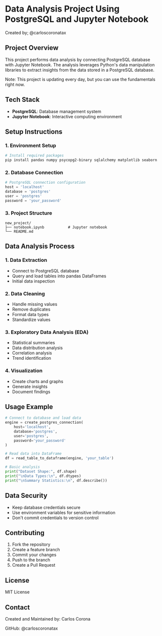 # Data Analysis Project Using PostgreSQL and Jupyter Notebook


Created by; @carloscoronatax

## Project Overview
This project performs data analysis by connecting PostgreSQL database with Jupyter Notebook. The analysis leverages Python's data manipulation libraries to extract insights from the data stored in a PostgreSQL database.

Note: This project is updating every day, but you can use the fundamentals right now.

## Tech Stack
- **PostgreSQL**: Database management system
- **Jupyter Notebook**: Interactive computing environment


## Setup Instructions

### 1. Environment Setup
```bash
# Install required packages
pip install pandas numpy psycopg2-binary sqlalchemy matplotlib seaborn jupyter
```

### 2. Database Connection
```python
# PostgreSQL connection configuration
host = 'localhost'
database = 'postgres'
user = 'postgres'
password = 'your_password'
```

### 3. Project Structure
```
new_project/
├── notebook.ipynb           # Jupyter notebook
└── README.md
```

## Data Analysis Process

### 1. Data Extraction
- Connect to PostgreSQL database
- Query and load tables into pandas DataFrames
- Initial data inspection

### 2. Data Cleaning
- Handle missing values
- Remove duplicates
- Format data types
- Standardize values

### 3. Exploratory Data Analysis (EDA)
- Statistical summaries
- Data distribution analysis
- Correlation analysis
- Trend identification

### 4. Visualization
- Create charts and graphs
- Generate insights
- Document findings

## Usage Example

```python
# Connect to database and load data
engine = create_postgres_connection(
    host='localhost',
    database='postgres',
    user='postgres',
    password='your_password'
)

# Read data into DataFrame
df = read_table_to_dataframe(engine, 'your_table')

# Basic analysis
print("Dataset Shape:", df.shape)
print("\nData Types:\n", df.dtypes)
print("\nSummary Statistics:\n", df.describe())
```

## Data Security
- Keep database credentials secure
- Use environment variables for sensitive information
- Don't commit credentials to version control

## Contributing
1. Fork the repository
2. Create a feature branch
3. Commit your changes
4. Push to the branch
5. Create a Pull Request

## License
MIT License

## Contact

Created and Maintained by:
Carlos Corona

GitHub: @carloscoronatax